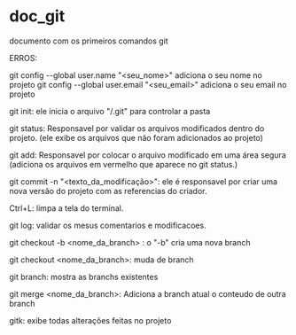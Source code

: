 # doc_git
documento com os primeiros comandos git

ERROS:

git config --global user.name "<seu_nome>" adiciona o seu nome no projeto
git config --global user.email "<seu_email>" adiciona o seu email no projeto



git init: ele inicia o arquivo "/.git" para controlar a pasta

git status: Responsavel por validar os arquivos modificados dentro do projeto.
(ele exibe os arquivos que não foram adicionados ao projeto)

git add: Responsavel por colocar o arquivo modificado em uma área segura
(adiciona os arquivos em vermelho que aparece no git status.)

git commit -n "<texto_da_modificação>": ele é responsavel por criar uma nova versão do projeto
com as referencias do criador.




Ctrl+L: limpa a tela do terminal.

git log: validar os mesus comentarios e modificacoes.

git checkout -b <nome_da_branch> : o "-b" cria uma nova branch

git checkout <nome_da_branch>: muda de branch

git branch: mostra as branchs existentes

git merge <nome_da_branch>: Adiciona a branch atual o conteudo de outra branch

gitk: exibe todas alterações feitas no projeto

